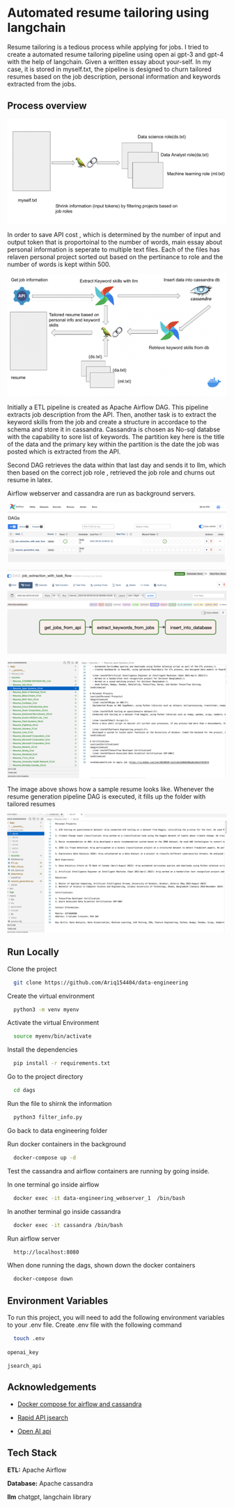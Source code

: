 
# Automated resume tailoring using langchain

Resume tailoring is a tedious process while applying for jobs. I tried to create a automated resume tailoring pipeline using open ai gpt-3 and gpt-4 with the help of langchain. Given a written essay about your-self. In my case, it is stored in myself.txt, the pipeline is designed to churn tailored resumes based on the job description, personal information and keywords extracted from the jobs. 
 




## Process overview

![Information Shrinking](https://github.com/Ariq154404/data-engineering/blob/main/info_shrink.png)

In order to save API cost , which is determined by the number of input and output token that is proportoinal to the number of words, main essay about personal information is seperate to multiple text files. Each of the files has relaven personal project sorted out based on the pertinance to role and the number of words is kept within 500.

![Architecture](https://github.com/Ariq154404/data-engineering/blob/main/architecture.png)

Initially a ETL pipeline is created as Apache Airflow DAG. This pipeline extracts job description from the API. Then, another task is to extract the keyword skills from the job and create a structure in accordace to the schema and store it in cassandra. Cassandra is chosen as No-sql databse with the capability to sore list of keywords. The partition key here is the title of the data and the primary key within the partition is the date the job was posted which is extracted from the API.

Second DAG retrieves the data within that last day and sends it to llm, which then based on the correct job role , retrieved the job role and churns out resume in latex.

Airflow webserver and cassandra are run as background servers.

![Airflow UI](https://github.com/Ariq154404/data-engineering/blob/main/pipelin_resumegen.png)

![Sample Airflow ETL ](https://github.com/Ariq154404/data-engineering/blob/main/ETL_for_keyword_extraction.png)

![Sample Resume ](https://github.com/Ariq154404/data-engineering/blob/main/sample_resume.png)


The image above shows how a sample resume looks like. Whenever the resume generation pipeline DAG is executed, it fills up the folder with tailored resumes

![Sample filtered information](https://github.com/Ariq154404/data-engineering/blob/main/sample_filtered_infor.png)













## Run Locally

Clone the project

```bash
  git clone https://github.com/Ariq154404/data-engineering
```

Create the virtual environment

```bash
  python3 -m venv myenv
```

Activate the virtual Environment

```bash
  source myenv/bin/activate
```

Install the dependencies

```bash
  pip install -r requirements.txt
```

Go to the project directory

```bash
  cd dags
```

Run the file to shirnk the information

```bash
  python3 filter_info.py
```
Go back to data engineering folder

Run docker containers in the background 

```bash
  docker-compose up -d
```
Test the cassandra and airflow containers are running by going inside.

In one terminal go inside airflow

```bash
  docker exec -it data-engineering_webserver_1  /bin/bash
```
In another terminal go inside cassandra

```bash
  docker exec -it cassandra /bin/bash
```
Run airflow server

```bash
  http://localhost:8080
```
When done running the dags, shown down the docker containers

```bash
  docker-compose down
```



## Environment Variables

To run this project, you will need to add the following environment variables to your .env file. 
Create .env file with the following command

```bash
  touch .env
```
`openai_key`

`jsearch_api`


## Acknowledgements

 - [Docker compose for airflow and cassandra](https://github.com/airscholar/e2e-data-engineering/blob/main/docker-compose.yml)
 
- [Rapid API jsearch](https://rapidapi.com/letscrape-6bRBa3QguO5/api/jsearch)

- [Open AI api ](https://platform.openai.com/docs/introduction)

## Tech Stack

**ETL:**  Apache Airflow

**Database:**  Apache cassandra

**llm**  chatgpt, langchain library

